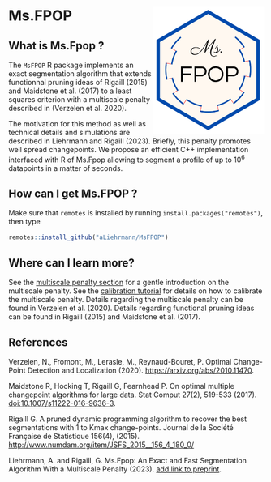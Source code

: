 
<!-- README.md is generated from README.Rmd. Please edit that file -->

# Ms.FPOP <img src="man/figures/logo.png" style="float:right; height:250px;" />

<!-- badges: start -->
<!-- badges: end -->

## What is Ms.Fpop ?

The `MsFPOP` R package implements an exact segmentation algorithm that
extends functionnal pruning ideas of Rigaill (2015) and Maidstone et
al. (2017) to a least squares criterion with a multiscale penalty
described in (Verzelen et al. 2020).

The motivation for this method as well as technical details and
simulations are described in Liehrmann and Rigaill (2023). Briefly, this
penalty promotes well spread changepoints. We propose an efficient C++
implementation interfaced with R of Ms.Fpop allowing to segment a
profile of up to $10^6$ datapoints in a matter of seconds.

## How can I get Ms.FPOP ?

Make sure that `remotes` is installed by running
`install.packages("remotes")`, then type

``` r
remotes::install_github("aLiehrmann/MsFPOP")
```

## Where can I learn more?

See the [multiscale penalty
section](https://aliehrmann.github.io/MsFPOP/docs/articles/theory.html) for a
gentle introduction on the multiscale penalty. See the [calibration
tutorial](https://aliehrmann.github.io/MsFPOP/docs/articles/calibration.html)
for details on how to calibrate the multiscale penalty. Details
regarding the multiscale penalty can be found in Verzelen et al. (2020).
Details regarding functional pruning ideas can be found in Rigaill
(2015) and Maidstone et al. (2017).

## References

Verzelen, N., Fromont, M., Lerasle, M., Reynaud-Bouret, P. Optimal
Change-Point Detection and Localization (2020).
<https://arxiv.org/abs/2010.11470>.

Maidstone R, Hocking T, Rigaill G, Fearnhead P. On optimal multiple
changepoint algorithms for large data. Stat Comput 27(2), 519-533
(2017).
[doi:10.1007/s11222-016-9636-3](https://link.springer.com/article/10.1007/s11222-016-9636-3).

Rigaill G. A pruned dynamic programming algorithm to recover the best
segmentations with 1 to Kmax change-points. Journal de la Société
Française de Statistique 156(4), (2015).
<http://www.numdam.org/item/JSFS_2015__156_4_180_0/>

Liehrmann, A. and Rigaill, G. Ms.Fpop: An Exact and Fast Segmentation
Algorithm With a Multiscale Penalty (2023). [add link to preprint]().
